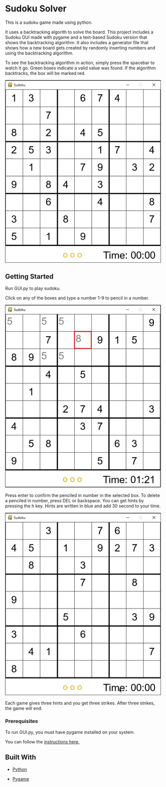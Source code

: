 # Sudoku Solver

This is a sudoku game made using python. 

It uses a backtracking algorith to solve the board. This project includes a Sudoku GUI made with pygame and a text-based Sudoku version that shows the backtracking algorithm. It also includes a generator file that shows how a new board gets created by randomly inserting numbers and using the backtracking algorithm.

To see the backtracking algorithm in action, simply press the spacebar to watch it go. Green boxes indicate a valid value was found. If the algorithm backtracks, the box will be marked red.

![solving](img/solve2.gif)


## Getting Started

Run GUI.py to play sudoku.

Click on any of the boxes and type a number 1-9 to pencil in a number.

![Penciled in](img/pencil.JPG)

Press enter to confirm the penciled in number in the selected box. To delete a penciled in number, press DEL or backspace. You can get hints by pressing the h key. Hints are written in blue and add 30 second to your time.

![Hint](img/hints.gif)

Each game gives three hints and you get three strikes. After three strikes, the game will end.


### Prerequisites

To run GUI.py, you must have pygame installed on your system. 

You can follow the [instructions here.](https://www.pygame.org/wiki/GettingStarted)


## Built With

* [Python](https://www.python.org/)

* [Pygame](https://www.pygame.org)
